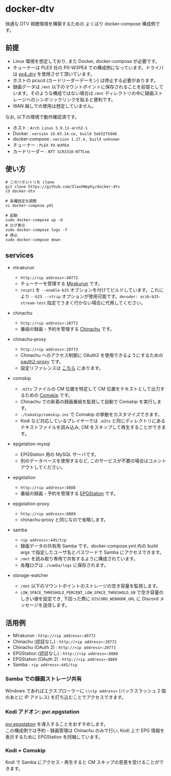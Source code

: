 # docker-dtv

快適な DTV 視聴環境を構築するための よくばり docker-compose 構成例です。

## 前提

- Linux 環境を想定しており, また Docker, docker-compose が必要です。
- チューナーは PLEX 社の PX-W3PE4 での構成例になっています。ドライバは [px4_drv](https://github.com/nns779/px4_drv) を使用させて頂いています。
- ホストの pcscd (カードリーダーデーモン) は停止する必要があります。
- 録画データは `/mnt` 以下のマウントポイントに保存されることを前提としています。そのような構成ではない場合は `/mnt` ディレクトリの中に録画ストレージへのシンボリックリンクを貼ると便利です。
- WAN 越しでの使用は想定していません。

なお, 以下の環境で動作確認済です。

- ホスト : `Arch Linux 5.9.11-arch2-1`
- Docker : `version 19.03.14-ce, build 5eb3275d40`
- docker-compose : `version 1.27.4, build unknown`
- チューナー : `PLEX PX-W3PE4`
- カードリーダー : `NTT SCR3310-NTTCom`

## 使い方

```shell
# このリポジトリを clone
git clone https://github.com/SlashNephy/docker-dtv
cd docker-dtv

# 各種設定を調整
vi docker-compose.yml

# 起動
sudo docker-compose up -d
# ログ表示
sudo docker-compose logs -f
# 停止
sudo docker-compose down
```

## services

- mirakurun
  - `http://<ip address>:40772`
  - チューナーを管理する [Mirakurun](https://github.com/Chinachu/Mirakurun) です。
  - `recpt1` を `--enable-b25` オブションを付けてビルドしています。これにより `--b25 --strip` オプションが使用可能です。`decoder: arib-b25-stream-test` 指定でうまく行かない場合に代用してください。

- chinachu
  - `http://<ip address>:20772`
  - 番組の録画・予約を管理する [Chinachu](https://github.com/Chinachu/Chinachu) です。

- chinachu-proxy
  - `http://<ip address>:20773`
  - Chinachu へのアクセス制御に OAuth2 を使用できるようにするための [oauth2-proxy](https://github.com/oauth2-proxy/oauth2-proxy) です。
  - 設定リファレンスは [こちら](https://oauth2-proxy.github.io/oauth2-proxy/docs/configuration/oauth_provider) にあります。

- comskip
  - `.m2ts` ファイルの CM 位置を特定して CM 位置をテキストとして出力するための [Comskip](https://github.com/erikkaashoek/Comskip) です。
  - Chinachu での新着の録画番組を監視して自動で Comskip を実行します。
  - `./Comskip/comskip.ini` で Comskip の挙動をカスタマイズできます。
  - Kodi など対応しているプレイヤーでは `.m2ts` と同じディレクトリにあるテキストファイルを読み込み, CM をスキップして再生することができます。

- epgstation-mysql
  - EPGStation 用の MySQL サーバです。
  - 別のデータベースを使用するなど, このサービスが不要の場合はコメントアウトしてください。

- epgstation
  - `http://<ip address>:8888`
  - 番組の録画・予約を管理する [EPGStation](https://github.com/l3tnun/EPGStation) です。

- epgstation-proxy
  - `http://<ip address>:8889`
  - chinachu-proxy と同じなので省略します。

- samba
  - `<ip address>:445/tcp`
  - 録画データの共有用 Samba です。docker-compose.yml 内の build args で指定したユーザ名とパスワードで Samba にアクセスできます。
  - `/mnt` を読み取り専用で共有するように構成されています。
  - 各種ログは `./samba/logs` に保存されます。

- storage-watcher
  - `/mnt` 以下のマウントポイントのストレージの空き容量を監視します。
  - `LOW_SPACE_THRESHOLD_PERCENT`, `LOW_SPACE_THRESHOLD_GB` で空き容量のしきい値を設定でき, 下回った際に `DISCORD_WEBHOOK_URL` に Discord メッセージを送信します。

## 活用例

- Mirakurun : `http://<ip address>:40772`
- Chinachu (認証なし) : `http://<ip address>:20772`
- Chinachu (OAuth 2) : `http://<ip address>:20773`
- EPGStation (認証なし) : `http://<ip address>:8888`
- EPGStation (OAuth 2) : `http://<ip address>:8889`
- Samba : `<ip address>:445/tcp`

### Samba での録画ストレージ共有

Windows であればエクスプローラーに `\\<ip address>` (バックスラッシュ 2 個のあとに IP アドレス) を打ち込むことでアクセスできます。

### Kodi アドオン: pvr.epgstation

[pvr.epgstation](https://mzyy94.com/blog/2020/08/18/libreelec-mirakurun-epgstation/) を導入することをおすすめします。  
この構成例では予約・録画管理は Chinachu のみで行い, Kodi 上で EPG 情報を表示するために EPGStation を同梱しています。

### Kodi + Comskip

Kodi で Samba にアクセス・再生すると CM スキップの恩恵を受けることができます。
